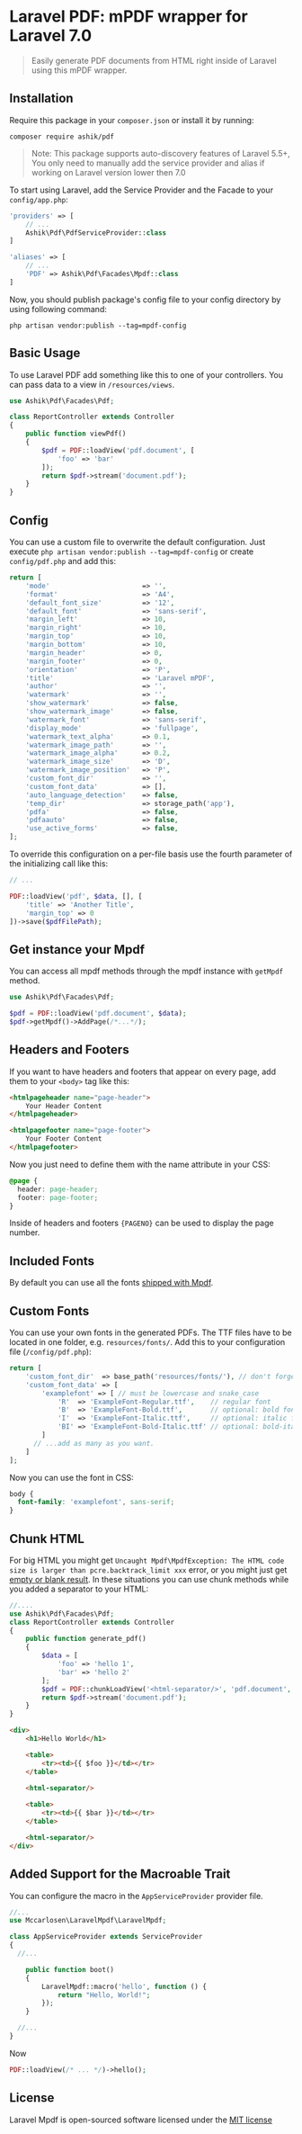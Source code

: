 # Laravel PDF: mPDF wrapper for Laravel 7.0

> Easily generate PDF documents from HTML right inside of Laravel using this mPDF wrapper.


## Installation

Require this package in your `composer.json` or install it by running:

```
composer require ashik/pdf
```

> Note: This package supports auto-discovery features of Laravel 5.5+, You only need to manually add the service provider and alias if working on Laravel version lower then 7.0

To start using Laravel, add the Service Provider and the Facade to your `config/app.php`:

```php
'providers' => [
	// ...
	Ashik\Pdf\PdfServiceProvider::class
]
```

```php
'aliases' => [
	// ...
	'PDF' => Ashik\Pdf\Facades\Mpdf::class
]
```

Now, you should publish package's config file to your config directory by using following command:

```
php artisan vendor:publish --tag=mpdf-config
```

## Basic Usage

To use Laravel PDF add something like this to one of your controllers. You can pass data to a view in `/resources/views`.

```php
use Ashik\Pdf\Facades\Pdf;

class ReportController extends Controller 
{
    public function viewPdf()
    {
        $pdf = PDF::loadView('pdf.document', [
            'foo' => 'bar'
        ]);
        return $pdf->stream('document.pdf');
    }
}
```

## Config

You can use a custom file to overwrite the default configuration. Just execute `php artisan vendor:publish --tag=mpdf-config` or create `config/pdf.php` and add this:

```php
return [
    'mode'                       => '',
    'format'                     => 'A4',
    'default_font_size'          => '12',
    'default_font'               => 'sans-serif',
    'margin_left'                => 10,
    'margin_right'               => 10,
    'margin_top'                 => 10,
    'margin_bottom'              => 10,
    'margin_header'              => 0,
    'margin_footer'              => 0,
    'orientation'                => 'P',
    'title'                      => 'Laravel mPDF',
    'author'                     => '',
    'watermark'                  => '',
    'show_watermark'             => false,
    'show_watermark_image'       => false,
    'watermark_font'             => 'sans-serif',
    'display_mode'               => 'fullpage',
    'watermark_text_alpha'       => 0.1,
    'watermark_image_path'       => '',
    'watermark_image_alpha'      => 0.2,
    'watermark_image_size'       => 'D',
    'watermark_image_position'   => 'P',
    'custom_font_dir'            => '',
    'custom_font_data'           => [],
    'auto_language_detection'    => false,
    'temp_dir'                   => storage_path('app'),
    'pdfa'                       => false,
    'pdfaauto'                   => false,
    'use_active_forms'           => false,
];
```

To override this configuration on a per-file basis use the fourth parameter of the initializing call like this:

```php
// ...

PDF::loadView('pdf', $data, [], [
    'title' => 'Another Title',
    'margin_top' => 0
])->save($pdfFilePath);
```

## Get instance your Mpdf

You can access all mpdf methods through the mpdf instance with `getMpdf` method.

```php
use Ashik\Pdf\Facades\Pdf;

$pdf = PDF::loadView('pdf.document', $data);
$pdf->getMpdf()->AddPage(/*...*/);
```

## Headers and Footers

If you want to have headers and footers that appear on every page, add them to your `<body>` tag like this:

```html
<htmlpageheader name="page-header">
    Your Header Content
</htmlpageheader>

<htmlpagefooter name="page-footer">
    Your Footer Content
</htmlpagefooter>
```

Now you just need to define them with the name attribute in your CSS:

```css
@page {
  header: page-header;
  footer: page-footer;
}
```

Inside of headers and footers `{PAGENO}` can be used to display the page number.

## Included Fonts

By default you can use all the fonts [shipped with Mpdf](https://mpdf.github.io/fonts-languages/available-fonts-v6.html).

## Custom Fonts

You can use your own fonts in the generated PDFs. The TTF files have to be located in one folder, e.g. `resources/fonts/`. Add this to your configuration file (`/config/pdf.php`):

```php
return [
    'custom_font_dir'  => base_path('resources/fonts/'), // don't forget the trailing slash!
    'custom_font_data' => [
        'examplefont' => [ // must be lowercase and snake_case
            'R'  => 'ExampleFont-Regular.ttf',    // regular font
            'B'  => 'ExampleFont-Bold.ttf',       // optional: bold font
            'I'  => 'ExampleFont-Italic.ttf',     // optional: italic font
            'BI' => 'ExampleFont-Bold-Italic.ttf' // optional: bold-italic font
        ]
      // ...add as many as you want.
    ]
];
```

Now you can use the font in CSS:

```css
body {
  font-family: 'examplefont', sans-serif;
}
```

## Chunk HTML

For big HTML you might get `Uncaught Mpdf\MpdfException: The HTML code size is larger than pcre.backtrack_limit xxx` error, or you might just get [empty or blank result](https://mpdf.github.io/troubleshooting/known-issues.html#blank-pages-or-some-sections-missing). In these situations you can use chunk methods while you added a separator to your HTML:

```php
//....
use Ashik\Pdf\Facades\Pdf;
class ReportController extends Controller 
{
    public function generate_pdf()
    {
        $data = [
            'foo' => 'hello 1',
            'bar' => 'hello 2'
        ];
        $pdf = PDF::chunkLoadView('<html-separator/>', 'pdf.document', $data);
        return $pdf->stream('document.pdf');
    }
}
```
```html
<div>
    <h1>Hello World</h1>

    <table>
        <tr><td>{{ $foo }}</td></tr>
    </table>
    
    <html-separator/>

    <table>
        <tr><td>{{ $bar }}</td></tr>
    </table>

    <html-separator/>
</div>
```

## Added Support for the Macroable Trait
You can configure the macro in the `AppServiceProvider` provider file.

```php
//...
use Mccarlosen\LaravelMpdf\LaravelMpdf;

class AppServiceProvider extends ServiceProvider
{
  //...

    public function boot()
    {
        LaravelMpdf::macro('hello', function () {
            return "Hello, World!";
        });
    }

  //...
}
```

Now

```php
PDF::loadView(/* ... */)->hello();
```

## License

Laravel Mpdf is open-sourced software licensed under the [MIT license](http://opensource.org/licenses/MIT)

